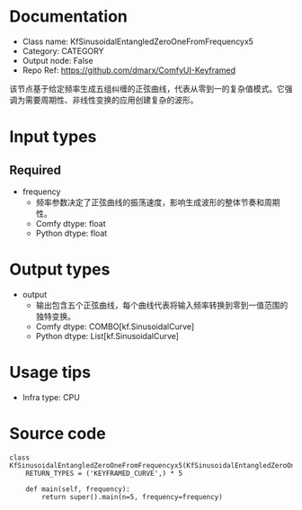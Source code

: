 # Documentation
- Class name: KfSinusoidalEntangledZeroOneFromFrequencyx5
- Category: CATEGORY
- Output node: False
- Repo Ref: https://github.com/dmarx/ComfyUI-Keyframed

该节点基于给定频率生成五组纠缠的正弦曲线，代表从零到一的复杂值模式。它强调为需要周期性、非线性变换的应用创建复杂的波形。

# Input types
## Required
- frequency
    - 频率参数决定了正弦曲线的振荡速度，影响生成波形的整体节奏和周期性。
    - Comfy dtype: float
    - Python dtype: float

# Output types
- output
    - 输出包含五个正弦曲线，每个曲线代表将输入频率转换到零到一值范围的独特变换。
    - Comfy dtype: COMBO[kf.SinusoidalCurve]
    - Python dtype: List[kf.SinusoidalCurve]

# Usage tips
- Infra type: CPU

# Source code
```
class KfSinusoidalEntangledZeroOneFromFrequencyx5(KfSinusoidalEntangledZeroOneFromFrequency):
    RETURN_TYPES = ('KEYFRAMED_CURVE',) * 5

    def main(self, frequency):
        return super().main(n=5, frequency=frequency)
```